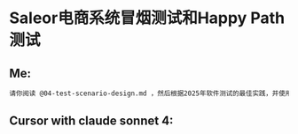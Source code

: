 # Saleor电商系统冒烟测试和Happy Path测试

## Me:

```markdown
请你阅读 @04-test-scenario-design.md ，然后根据2025年软件测试的最佳实践，并使用“Playwright + TypeScript + Jest” Web UI技术栈，为其中的“冒烟测试用例”生成相应的冒烟测试代码。要求在项目根目录下创建空目录"testing“，并在其中创建目录"smoke-test"目录，用来存放这些冒烟测试代码。如果你想在生成UI测试代码时阅读前端代码，可以查看 @README.md 及其所在目录中的前端代码文件。最后告诉我该如何在macOS电脑的iTerm2里运行这个冒烟测试
```

## Cursor with claude sonnet 4:


